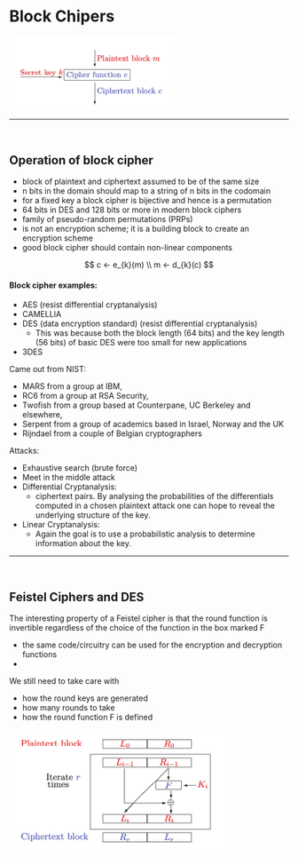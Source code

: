 # Block Chipers

<img src="./images/definingsecurity/blockciphers.png" width="300" />

<hr/>
<br/>

## Operation of block cipher
- block of plaintext and ciphertext assumed to be of the same size
- n bits in the domain should map to a string of n bits in the codomain
- for a fixed key a block cipher is bijective and hence is a permutation
- 64 bits in DES and 128 bits or more in modern block ciphers
- family of pseudo-random permutations (PRPs)
- is not an encryption scheme; it is a building block to create an encryption scheme
- good block cipher should contain non-linear components

$$
c ← e_{k}(m) \\
m ← d_{k}(c)
$$

#### Block cipher examples:
- AES (resist differential cryptanalysis)
- CAMELLIA
- DES (data encryption standard) (resist differential cryptanalysis)
    - This was because both the block length (64 bits) and the key length (56 bits) of basic DES were too small for new applications
- 3DES

Came out from NIST:
- MARS from a group at IBM,
- RC6 from a group at RSA Security,
- Twofish from a group based at Counterpane, UC Berkeley and elsewhere,
- Serpent from a group of academics based in Israel, Norway and the UK
- Rijndael from a couple of Belgian cryptographers

Attacks:
- Exhaustive search (brute force)
- Meet in the middle attack
- Differential Cryptanalysis:
    - ciphertext pairs. By analysing the probabilities of the differentials computed in a chosen plaintext attack one can hope to reveal the underlying structure of the key.
- Linear Cryptanalysis:
    - Again the goal is to use a probabilistic analysis to determine information about the key.

<hr/>
<br/>

## Feistel Ciphers and DES
The interesting property of a Feistel cipher is that the round function is invertible regardless of the choice of the function in the box marked F

- the same code/circuitry can be used for the encryption and decryption functions
- 

We still need to take care with
- how the round keys are generated
- how many rounds to take
- how the round function F is defined

<img src="./images/definingsecurity/feistel.png" width="400" />